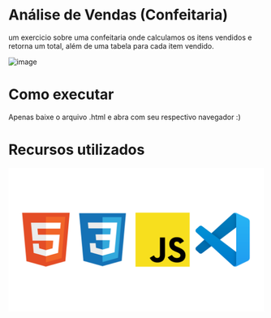 # Análise de Vendas (Confeitaria)
um exercicio sobre uma confeitaria onde calculamos os itens vendidos e retorna um total, além de uma tabela para cada item vendido.

![image](https://github.com/user-attachments/assets/8bf75402-749a-4439-84a3-1f032b872564)

# Como executar
Apenas baixe o arquivo .html e abra com seu respectivo navegador :)

# Recursos utilizados
<img src="https://github.com/DanL0pes/analise-vendas_html-js/blob/main/recursos.png?raw=true">


